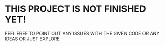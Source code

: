 # THIS PROJECT IS NOT FINISHED YET!
FEEL FREE TO POINT OUT ANY ISSUES WITH THE GIVEN CODE OR ANY IDEAS OR JUST EXPLORE